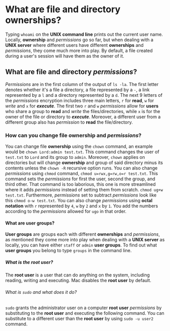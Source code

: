 # What are file and directory **ownerships**?

Typing `whoami` on the **UNIX command line** prints out the current user name. Locally, **ownership** and _permissions_ go so far, but when dealing with a **UNIX server** where different users have different **ownerships** and _permissions_, they come much more into play. By default, a file created during a user's session will have them as the owner of it.

## What are file and directory _permissions_?

_Permissions_ are in the first column of the output of `ls -la`. The first letter denotes whether it's a file a directory, a file represented by a `-`, a link represented by a `l` and a directory represented by a `d`. The next 9 letters of the _permissions_ encryption includes three main letters, `r` for **read**, `w` for _write_ and `x` for **_execute_**. The first two `r` and `w` _permissions_ allow for **users** who share a group to **read** and _write_ the files/directories, while `x` is for the owner of the file or directory to **_execute_**. Moreover, a different user from a different group also has _permission_ to **read** the file/directory.

### How can you change file **ownership** and _permissions_?

You can change file **ownership** using the `chown` command, an example would be `chown Lord:admin test.txt`. This command changes the user of `test.txt` to `Lord` and its group to `admin`. Moreover, `chown` applies on directories but will change **ownership** and group of said directory minus its contents unless the `chown -R` recursive option runs. You can also change _permissions_ using `chmod` command, `chmod u=rwx,g=rw,o=r test.txt`. This command sets the _permissions_ for first the user, second the group, and third other. That command is too laborious, this one is more streamlined where it adds _permissions_ instead of setting them from scratch. `chmod ug+w test.txt`. Furthermore, _permissions_ set to subtract _permissions_ look like this `chmod o-w test.txt`. You can also change _permissions_ using **octal notation** with `r` represented by `4`, `w` by `2` and `x` by `1`. You add the numbers according to the _permissions_ allowed for `ugo` in that order.

#### What are **user groups**?

**User groups** are groups each with different **ownerships** and _permissions_, as mentioned they come more into play when dealing with a **UNIX server** as locally, you can have either `staff` or `admin` **user groups**. To find out what **user groups** you belong to type `groups` in the command line.

##### What is the **root user**?

The **root user** is a user that can do anything on the system, including reading, writing and executing. Mac disables the **root user** by default.

###### What is `sudo` and what does it do?

`sudo` grants the administrator user on a computer **root user** _permissions_ by substituting to the **root user** and executing the following command. You can substitute to a different user than the **root user** by using `sudo -u user2` command.
